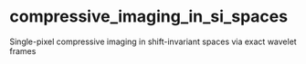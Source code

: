 # compressive_imaging_in_si_spaces
Single-pixel compressive imaging in shift-invariant spaces via exact wavelet frames
